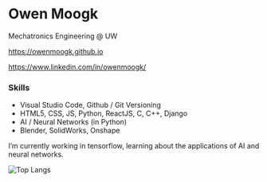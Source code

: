 # Owen Moogk
Mechatronics Engineering @ UW

https://owenmoogk.github.io

https://www.linkedin.com/in/owenmoogk/

### Skills
- Visual Studio Code, Github / Git Versioning
- HTML5, CSS, JS, Python, ReactJS, C, C++, Django
- AI / Neural Networks (in Python)
- Blender, SolidWorks, Onshape

I’m currently working in tensorflow, learning about the applications of AI and neural networks.

![Top Langs](https://github-readme-stats.vercel.app/api/top-langs/?username=owenmoogk&layout=compact)
